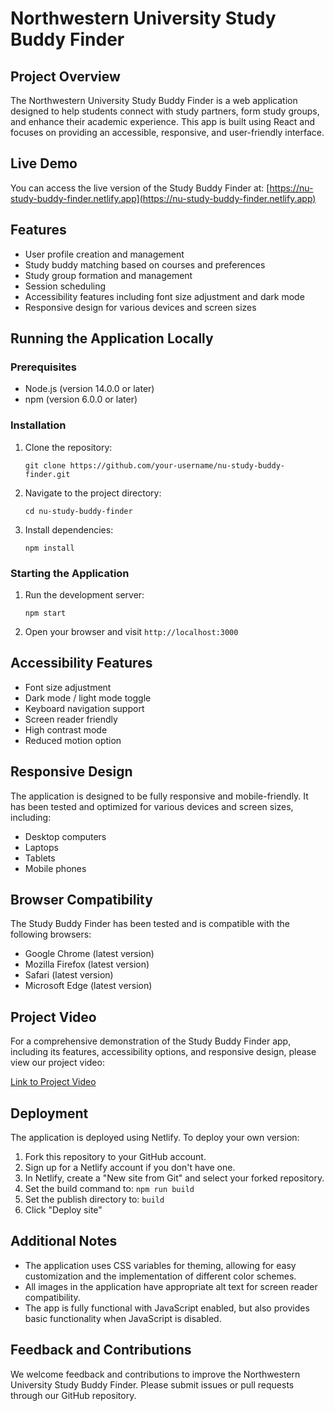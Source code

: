 # Northwestern University Study Buddy Finder

## Project Overview
The Northwestern University Study Buddy Finder is a web application designed to help students connect with study partners, form study groups, and enhance their academic experience. This app is built using React and focuses on providing an accessible, responsive, and user-friendly interface.

## Live Demo
You can access the live version of the Study Buddy Finder at: [https://nu-study-buddy-finder.netlify.app](https://nu-study-buddy-finder.netlify.app)

## Features
- User profile creation and management
- Study buddy matching based on courses and preferences
- Study group formation and management
- Session scheduling
- Accessibility features including font size adjustment and dark mode
- Responsive design for various devices and screen sizes

## Running the Application Locally

### Prerequisites
- Node.js (version 14.0.0 or later)
- npm (version 6.0.0 or later)

### Installation
1. Clone the repository:
   ```
   git clone https://github.com/your-username/nu-study-buddy-finder.git
   ```
2. Navigate to the project directory:
   ```
   cd nu-study-buddy-finder
   ```
3. Install dependencies:
   ```
   npm install
   ```

### Starting the Application
1. Run the development server:
   ```
   npm start
   ```
2. Open your browser and visit `http://localhost:3000`

## Accessibility Features
- Font size adjustment
- Dark mode / light mode toggle
- Keyboard navigation support
- Screen reader friendly
- High contrast mode
- Reduced motion option

## Responsive Design
The application is designed to be fully responsive and mobile-friendly. It has been tested and optimized for various devices and screen sizes, including:
- Desktop computers
- Laptops
- Tablets
- Mobile phones

## Browser Compatibility
The Study Buddy Finder has been tested and is compatible with the following browsers:
- Google Chrome (latest version)
- Mozilla Firefox (latest version)
- Safari (latest version)
- Microsoft Edge (latest version)

## Project Video
For a comprehensive demonstration of the Study Buddy Finder app, including its features, accessibility options, and responsive design, please view our project video:

[Link to Project Video](https://www.example.com/project-video)

## Deployment
The application is deployed using Netlify. To deploy your own version:

1. Fork this repository to your GitHub account.
2. Sign up for a Netlify account if you don't have one.
3. In Netlify, create a "New site from Git" and select your forked repository.
4. Set the build command to: `npm run build`
5. Set the publish directory to: `build`
6. Click "Deploy site"

## Additional Notes
- The application uses CSS variables for theming, allowing for easy customization and the implementation of different color schemes.
- All images in the application have appropriate alt text for screen reader compatibility.
- The app is fully functional with JavaScript enabled, but also provides basic functionality when JavaScript is disabled.

## Feedback and Contributions
We welcome feedback and contributions to improve the Northwestern University Study Buddy Finder. Please submit issues or pull requests through our GitHub repository.